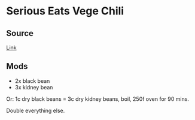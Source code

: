 # Serious Eats Vege Chili

## Source

[Link](http://www.seriouseats.com/recipes/2012/01/best-vegetarian-bean-chile-recipe.html)

## Mods

* 2x black bean
* 3x kidney bean

Or: 1c dry black beans = 3c dry kidney beans, boil, 250f oven for 90 mins.

Double everything else.
